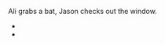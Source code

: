 Ali grabs a bat, Jason checks out the window.

* [](097B--Take02--.md)
* [](097C-099D--Take02--.md)
